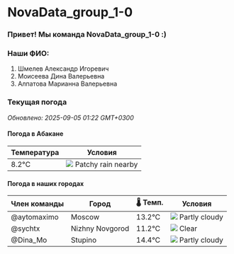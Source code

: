# NovaData_group_1-0
### Привет! Мы команда NovaData_group_1-0 :)

### Наши ФИО:
1. Шмелев Александр Игоревич
2. Моисеева Дина Валерьевна
3. Алпатова Марианна Валерьевна

### Текущая погода
<!-- WEATHER:START -->
_Обновлено: 2025-09-05 01:22 GMT+0300_

#### Погода в Абакане

| Температура | Условия |
|-------------|----------|
| 8.2°C     | ![](https://cdn.weatherapi.com/weather/64x64/night/176.png) Patchy rain nearby |

#### Погода в наших городах

| Член команды  | Город               | 🌡️ Темп.  | Условия          |
|---------------|---------------------|-----------|--------------------|
| @aytomaximo    | Moscow              |   13.2°C | ![](https://cdn.weatherapi.com/weather/64x64/night/116.png) Partly cloudy |
| @sychtx        | Nizhny Novgorod     |   11.2°C | ![](https://cdn.weatherapi.com/weather/64x64/night/113.png) Clear        |
| @Dina_Mo       | Stupino             |   14.4°C | ![](https://cdn.weatherapi.com/weather/64x64/night/116.png) Partly cloudy |

<!-- WEATHER:END -->
